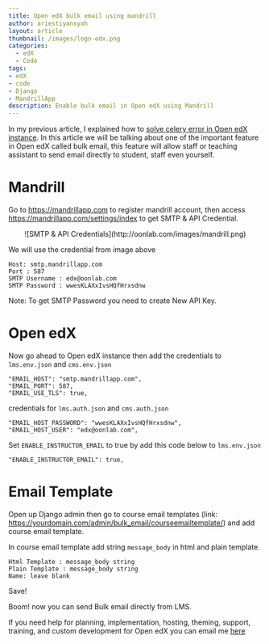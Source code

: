 ```yaml
---
title: Open edX bulk email using mandrill
author: ariestiyansyah
layout: article
thumbnail: /images/logo-edx.png
categories:
  - edX
  - Code
tags:
- edX
- code
- Django
- MandrillApp
description: Enable bulk email in Open edX using Mandrill
---
```


In my previous article, I explained how to [solve celery error in Open edX instance](http://oonlab.com/edx/code/2015/10/21/solve-celery-error-saat-migrasi-open-edx/). In this article we will be talking about one of the important feature in Open edX called bulk email, this feature will allow staff or teaching assistant to send email directly to student, staff even yourself.

# Mandrill

Go to https://mandrillapp.com to register mandrill account, then access https://mandrillapp.com/settings/index to get SMTP & API Credential.

<center>
![SMTP & API Credentials](http://oonlab.com/images/mandrill.png)</center>

We will use the credential from image above

	Host: smtp.mandrillapp.com
	Port : 587
	SMTP Username : edx@oonlab.com
	SMTP Password : wwesKLAXxIvsHQfHrxsdnw


Note: To get SMTP Password you need to create New API Key.

# Open edX

Now go ahead to Open edX instance then add the credentials to `lms.env.json` and `cms.env.json`


    "EMAIL_HOST": "smtp.mandrillapp.com", 
    "EMAIL_PORT": 587, 
    "EMAIL_USE_TLS": true,  

credentials for `lms.auth.json` and `cms.auth.json`

    "EMAIL_HOST_PASSWORD": "wwesKLAXxIvsHQfHrxsdnw", 
    "EMAIL_HOST_USER": "edx@oonlab.com",

Set  `ENABLE_INSTRUCTOR_EMAIL` to true by add this code below to `lms.env.json`

	"ENABLE_INSTRUCTOR_EMAIL": true,
	
# Email Template

Open up Django admin then go to course email templates (link: https://yourdomain.com/admin/bulk_email/courseemailtemplate/) and add course email template.

In course email template add string `message_body`  in html and plain template.
	
	Html Template : message_body string
	Plain Template : message_body string
	Name: leave blank
	
Save!

Boom! now you can send Bulk email directly from LMS.


If you need help for planning, implementation, hosting, theming, support, training, and custom development for Open edX you can email me [here](mailto:onto@valutac.com)